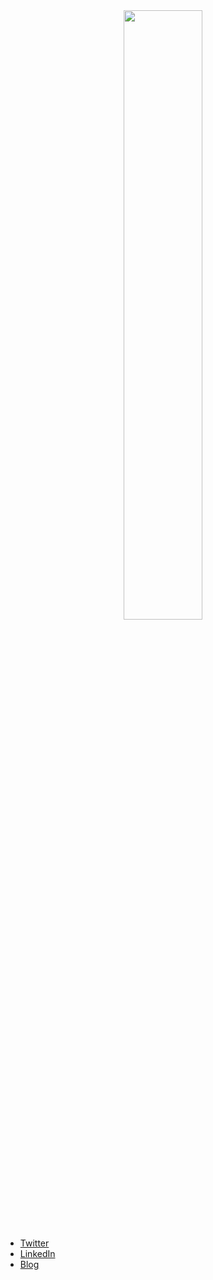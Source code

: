 <div align="center">
<img src="https://m.media-amazon.com/images/I/816142DduzL._AC_UF894,1000_QL80_.jpg" width="50%" height="50%"></center>
</div>

- [Twitter](https://twitter.com/megatr0nz)
- [LinkedIn](https://www.linkedin.com/in/michalis-papadopoullos)
- [Blog](https://blog.0xishtar.me)
